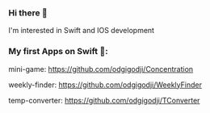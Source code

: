 ### Hi there 👋
I'm interested in Swift and IOS development

### Му first Apps on Swift 📱:
mini-game: https://github.com/odgigodji/Concentration

weekly-finder: https://github.com/odgigodji/WeeklyFinder

temp-converter: https://github.com/odgigodji/TConverter

<!-- # Contacts
Telegram: https://t.me/odgigodji -->
<!-- Instagram: @nikitaevvv -->
